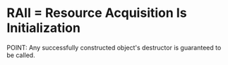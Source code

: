 # RAII = Resource Acquisition Is Initialization
POINT: Any successfully constructed object's destructor is guaranteed to be called.
